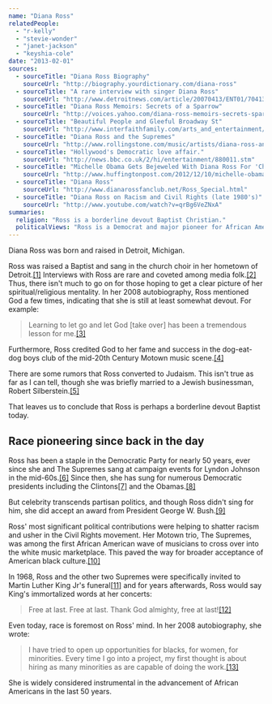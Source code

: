```yaml
---
name: "Diana Ross"
relatedPeople:
  - "r-kelly"
  - "stevie-wonder"
  - "janet-jackson"
  - "keyshia-cole"
date: "2013-02-01"
sources:
  - sourceTitle: "Diana Ross Biography"
    sourceUrl: "http://biography.yourdictionary.com/diana-ross"
  - sourceTitle: "A rare interview with singer Diana Ross"
    sourceUrl: "http://www.detroitnews.com/article/20070413/ENT01/704130382"
  - sourceTitle: "Diana Ross Memoirs: Secrets of a Sparrow"
    sourceUrl: "http://voices.yahoo.com/diana-ross-memoirs-secrets-sparrow-1808037.html"
  - sourceTitle: "Beautiful People and Gleeful Broadway St"
    sourceUrl: "http://www.interfaithfamily.com/arts_and_entertainment/popular_culture/Interfaith_Celebrities_Beautiful_People_and_Gleeful_Broadway_Stars_.shtml"
  - sourceTitle: "Diana Ross and the Supremes"
    sourceUrl: "http://www.rollingstone.com/music/artists/diana-ross-and-the-supremes/biography"
  - sourceTitle: "Hollywood's Democratic love affair."
    sourceUrl: "http://news.bbc.co.uk/2/hi/entertainment/880011.stm"
  - sourceTitle: "Michelle Obama Gets Bejeweled With Diana Ross For 'Christmas In Washington.'"
    sourceUrl: "http://www.huffingtonpost.com/2012/12/10/michelle-obama-diana-ross-christmas-in-washington-concert-photos_n_2270173.html"
  - sourceTitle: "Diana Ross"
    sourceUrl: "http://www.dianarossfanclub.net/Ross_Special.html"
  - sourceTitle: "Diana Ross on Racism and Civil Rights (late 1980's)"
    sourceUrl: "http://www.youtube.com/watch?v=qrBg6VeZNxA"
summaries:
  religion: "Ross is a borderline devout Baptist Christian."
  politicalViews: "Ross is a Democrat and major pioneer for African Americans."
---
```


Diana Ross was born and raised in Detroit, Michigan.

Ross was raised a Baptist and sang in the church choir in her hometown of Detroit.<a class="source-citation" href="#http%3A%2F%2Fbiography.yourdictionary.com%2Fdiana-ross" title="Diana Ross Biography">[1]</a> Interviews with Ross are rare and coveted among media folk.<a class="source-citation" href="#http%3A%2F%2Fwww.detroitnews.com%2Farticle%2F20070413%2FENT01%2F704130382" title="A rare interview with singer Diana Ross">[2]</a> Thus, there isn't much to go on for those hoping to get a clear picture of her spiritual/religious mentality. In her 2008 autobiography, Ross mentioned God a few times, indicating that she is still at least somewhat devout. For example:

>Learning to let go and let God [take over] has been a tremendous lesson for me.<a class="source-citation" href="#http%3A%2F%2Fvoices.yahoo.com%2Fdiana-ross-memoirs-secrets-sparrow-1808037.html" title="Diana Ross Memoirs: Secrets of a Sparrow">[3]</a>

Furthermore, Ross credited God to her fame and success in the dog-eat-dog boys club of the mid-20th Century Motown music scene.<a class="source-citation" href="#http%3A%2F%2Fvoices.yahoo.com%2Fdiana-ross-memoirs-secrets-sparrow-1808037.html" title="Diana Ross Memoirs: Secrets of a Sparrow">[4]</a>

There are some rumors that Ross converted to Judaism. This isn't true as far as I can tell, though she was briefly married to a Jewish businessman, Robert Silberstein.<a class="source-citation" href="#http%3A%2F%2Fwww.interfaithfamily.com%2Farts_and_entertainment%2Fpopular_culture%2FInterfaith_Celebrities_Beautiful_People_and_Gleeful_Broadway_Stars_.shtml" title="Beautiful People and Gleeful Broadway St">[5]</a>

That leaves us to conclude that Ross is perhaps a borderline devout Baptist today.


## Race pioneering since back in the day

Ross has been a staple in the Democratic Party for nearly 50 years, ever since she and The Supremes sang at campaign events for Lyndon Johnson in the mid-60s.<a class="source-citation" href="#http%3A%2F%2Fwww.rollingstone.com%2Fmusic%2Fartists%2Fdiana-ross-and-the-supremes%2Fbiography" title="Diana Ross and the Supremes">[6]</a> Since then, she has sung for numerous Democratic presidents including the Clintons<a class="source-citation" href="#http%3A%2F%2Fnews.bbc.co.uk%2F2%2Fhi%2Fentertainment%2F880011.stm" title="Hollywood&apos;s Democratic love affair.">[7]</a> and the Obamas.<a class="source-citation" href="#http%3A%2F%2Fwww.huffingtonpost.com%2F2012%2F12%2F10%2Fmichelle-obama-diana-ross-christmas-in-washington-concert-photos_n_2270173.html" title="Michelle Obama Gets Bejeweled With Diana Ross For &apos;Christmas In Washington.&apos;">[8]</a>

But celebrity transcends partisan politics, and though Ross didn't sing for him, she did accept an award from President George W. Bush.<a class="source-citation" href="#http%3A%2F%2Fwww.dianarossfanclub.net%2FRoss_Special.html" title="Diana Ross">[9]</a>

Ross' most significant political contributions were helping to shatter racism and usher in the Civil Rights movement. Her Motown trio, The Supremes, was among the first African American wave of musicians to cross over into the white music marketplace. This paved the way for broader acceptance of American black culture.<a class="source-citation" href="#http%3A%2F%2Fwww.youtube.com%2Fwatch%3Fv%3DqrBg6VeZNxA" title="Diana Ross on Racism and Civil Rights (late 1980&apos;s)">[10]</a>

In 1968, Ross and the other two Supremes were specifically invited to Martin Luther King Jr's funeral<a class="source-citation" href="#http%3A%2F%2Fwww.rollingstone.com%2Fmusic%2Fartists%2Fdiana-ross-and-the-supremes%2Fbiography" title="Diana Ross and the Supremes">[11]</a> and for years afterwards, Ross would say King's immortalized words at her concerts:

>Free at last. Free at last. Thank God almighty, free at last!<a class="source-citation" href="#http%3A%2F%2Fwww.youtube.com%2Fwatch%3Fv%3DqrBg6VeZNxA" title="Diana Ross on Racism and Civil Rights (late 1980&apos;s)">[12]</a>

Even today, race is foremost on Ross' mind. In her 2008 autobiography, she wrote:

>I have tried to open up opportunities for blacks, for women, for minorities. Every time I go into a project, my first thought is about hiring as many minorities as are capable of doing the work.<a class="source-citation" href="#http%3A%2F%2Fvoices.yahoo.com%2Fdiana-ross-memoirs-secrets-sparrow-1808037.html" title="Diana Ross Memoirs: Secrets of a Sparrow">[13]</a>

She is widely considered instrumental in the advancement of African Americans in the last 50 years.